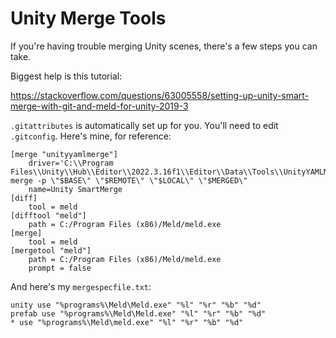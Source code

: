 # Unity Merge Tools
If you're having trouble merging Unity scenes, there's a few steps you can take.

Biggest help is  this tutorial:

https://stackoverflow.com/questions/63005558/setting-up-unity-smart-merge-with-git-and-meld-for-unity-2019-3

`.gitattributes` is automatically set up for you. You'll need to edit `.gitconfig`. Here's mine, for reference:

```
[merge "unityyamlmerge"]
	driver='C:\\Program Files\\Unity\\Hub\\Editor\\2022.3.16f1\\Editor\\Data\\Tools\\UnityYAMLMerge.exe' merge -p \"$BASE\" \"$REMOTE\" \"$LOCAL\" \"$MERGED\"
	name=Unity SmartMerge
[diff]
    tool = meld
[difftool "meld"]
    path = C:/Program Files (x86)/Meld/meld.exe
[merge]
    tool = meld
[mergetool "meld"]
    path = C:/Program Files (x86)/Meld/meld.exe
    prompt = false
```

And here's my `mergespecfile.txt`:
```
unity use "%programs%\Meld\Meld.exe" "%l" "%r" "%b" "%d"
prefab use "%programs%\Meld\Meld.exe" "%l" "%r" "%b" "%d"
* use "%programs%\Meld\meld.exe" "%l" "%r" "%b" "%d"
```